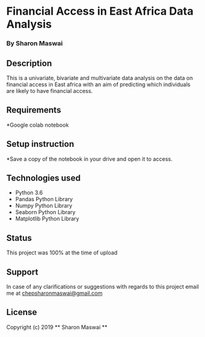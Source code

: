 
# Financial Access in East Africa Data Analysis

### By Sharon Maswai

## Description
This is a univariate, bivariate and multivariate data analysis on the data on financial access in East africa with an aim of predicting which individuals are likely to have financial access.

## Requirements

*Google colab notebook

## Setup instruction

*Save a copy of the notebook in your drive and open it to access.

## Technologies used
* Python 3.6
* Pandas Python Library
* Numpy Python Library
* Seaborn Python Library
* Matplotlib Python Library

## Status
This project was 100% at the time of upload

## Support
In case of any clarifications or suggestions with regards to this project email me at chepsharonmaswai@gmail.com

## License
Copyright (c) 2019 ** Sharon Maswai **

